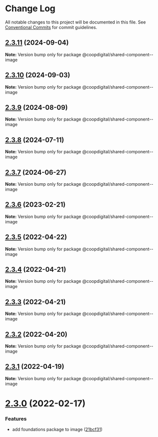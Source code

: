 # Change Log

All notable changes to this project will be documented in this file.
See [Conventional Commits](https://conventionalcommits.org) for commit guidelines.

## [2.3.11](https://github.com/coopdigital/coop-frontend/compare/@coopdigital/shared-component--image@2.3.10...@coopdigital/shared-component--image@2.3.11) (2024-09-04)

**Note:** Version bump only for package @coopdigital/shared-component--image





## [2.3.10](https://github.com/coopdigital/coop-frontend/compare/@coopdigital/shared-component--image@2.3.9...@coopdigital/shared-component--image@2.3.10) (2024-09-03)

**Note:** Version bump only for package @coopdigital/shared-component--image





## [2.3.9](https://github.com/coopdigital/coop-frontend/compare/@coopdigital/shared-component--image@2.3.8...@coopdigital/shared-component--image@2.3.9) (2024-08-09)

**Note:** Version bump only for package @coopdigital/shared-component--image





## [2.3.8](https://github.com/coopdigital/coop-frontend/compare/@coopdigital/shared-component--image@2.3.7...@coopdigital/shared-component--image@2.3.8) (2024-07-11)

**Note:** Version bump only for package @coopdigital/shared-component--image





## [2.3.7](https://github.com/coopdigital/coop-frontend/compare/@coopdigital/shared-component--image@2.3.6...@coopdigital/shared-component--image@2.3.7) (2024-06-27)

**Note:** Version bump only for package @coopdigital/shared-component--image





## [2.3.6](https://github.com/coopdigital/coop-frontend/compare/@coopdigital/shared-component--image@2.3.5...@coopdigital/shared-component--image@2.3.6) (2023-02-21)

**Note:** Version bump only for package @coopdigital/shared-component--image





## [2.3.5](https://github.com/coopdigital/coop-frontend/compare/@coopdigital/shared-component--image@2.3.4...@coopdigital/shared-component--image@2.3.5) (2022-04-22)

**Note:** Version bump only for package @coopdigital/shared-component--image





## [2.3.4](https://github.com/coopdigital/coop-frontend/compare/@coopdigital/shared-component--image@2.3.3...@coopdigital/shared-component--image@2.3.4) (2022-04-21)

**Note:** Version bump only for package @coopdigital/shared-component--image





## [2.3.3](https://github.com/coopdigital/coop-frontend/compare/@coopdigital/shared-component--image@2.3.2...@coopdigital/shared-component--image@2.3.3) (2022-04-21)

**Note:** Version bump only for package @coopdigital/shared-component--image





## [2.3.2](https://github.com/coopdigital/coop-frontend/compare/@coopdigital/shared-component--image@2.3.1...@coopdigital/shared-component--image@2.3.2) (2022-04-20)

**Note:** Version bump only for package @coopdigital/shared-component--image





## [2.3.1](https://github.com/coopdigital/coop-frontend/compare/@coopdigital/shared-component--image@2.3.0...@coopdigital/shared-component--image@2.3.1) (2022-04-19)

**Note:** Version bump only for package @coopdigital/shared-component--image





# [2.3.0](https://github.com/coopdigital/coop-frontend/compare/@coopdigital/shared-component--image@2.2.9...@coopdigital/shared-component--image@2.3.0) (2022-02-17)


### Features

* add foundations package to image ([21bcf31](https://github.com/coopdigital/coop-frontend/commit/21bcf31e3bb0e154e7601c374658b4378fb0997e))
